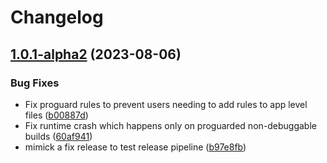 # Changelog

## [1.0.1-alpha2](https://github.com/Apadmi-Engineering/Mockzilla/compare/1.0.0-alpha2...v1.0.1-alpha2) (2023-08-06)


### Bug Fixes

* Fix proguard rules to prevent users needing to add rules to app level files ([b00887d](https://github.com/Apadmi-Engineering/Mockzilla/commit/b00887dd5c9f859b2ded23936742ec173348b3a8))
* Fix runtime crash which happens only on proguarded non-debuggable builds ([60af941](https://github.com/Apadmi-Engineering/Mockzilla/commit/60af94106c42338eafa4e5c2505b6131d1ce2226))
* mimick a fix release to test release pipeline ([b97e8fb](https://github.com/Apadmi-Engineering/Mockzilla/commit/b97e8fb0ecdb259c6e0a503f8f61930f7d129a4b))
